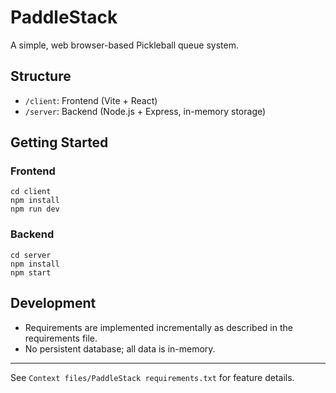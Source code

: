 # PaddleStack

A simple, web browser-based Pickleball queue system. 

## Structure
- `/client`: Frontend (Vite + React)
- `/server`: Backend (Node.js + Express, in-memory storage)

## Getting Started

### Frontend
```
cd client
npm install
npm run dev
```

### Backend
```
cd server
npm install
npm start
```

## Development
- Requirements are implemented incrementally as described in the requirements file.
- No persistent database; all data is in-memory.

---
See `Context files/PaddleStack requirements.txt` for feature details.
